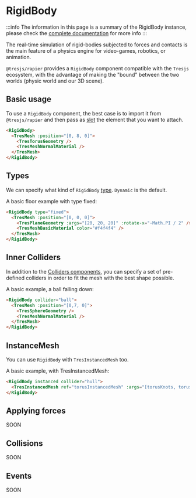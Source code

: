 # RigidBody

:::info
The information in this page is a summary of the RigidBody instance, please check the [complete documentation](https://rapier.rs/docs/user_guides/javascript/rigid_bodies) for more info
:::

The real-time simulation of rigid-bodies subjected to forces and contacts is the main feature of a physics engine for video-games, robotics, or animation.

`@tresjs/rapier` provides a `RigidBody` component compatible with the `Tresjs` ecosystem, with the advantage of making the "bound" between the two worlds (physic world and our 3D scene).

## Basic usage

To use a `RigidBody` component, the best case is to import it from `@tresjs/rapier` and then pass as [slot](https://vuejs.org/guide/components/slots.html#scoped-slots) the element that you want to attach.

```html
<RigidBody>
  <TresMesh :position="[0, 8, 0]">
    <TresTorusGeometry />
    <TresMeshNormalMaterial />
  </TresMesh>
</RigidBody>
```

## Types

We can specify what kind of `RigidBody` [type](https://rapier.rs/docs/user_guides/javascript/rigid_bodies#rigid-body-type). `Dynamic` is the default.

A basic floor example with type fixed:
```html
<RigidBody type="fixed">
  <TresMesh :position="[0, 0, 0]">
    <TresPlaneGeometry :args="[20, 20, 20]" :rotate-x="-Math.PI / 2" />
    <TresMeshBasicMaterial color="#f4f4f4" />
  </TresMesh>
</RigidBody>
```

## Inner Colliders

In addition to the [Colliders components](/components/collider), you can specify a set of pre-defined colliders in order to fit the mesh with the best shape possible.

A basic example, a ball falling down:
```html
<RigidBody collider="ball">
  <TresMesh :position="[0,7, 0]">
    <TresSphereGeometry />
    <TresMeshNormalMaterial />
  </TresMesh>
</RigidBody>
```

## InstanceMesh

You can use `RigidBody` with `TresInstancedMesh` too.

A basic example, with TresInstancedMesh:
```html
<RigidBody instanced collider="hull">
  <TresInstancedMesh ref="torusInstancedMesh" :args="[torusKnots, torusKnotsMaterial, 3]" />
</RigidBody>
```

## Applying forces

SOON

## Collisions

SOON

## Events

SOON
